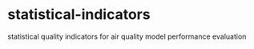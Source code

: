 statistical-indicators
======================

statistical quality indicators for air quality model performance evaluation
